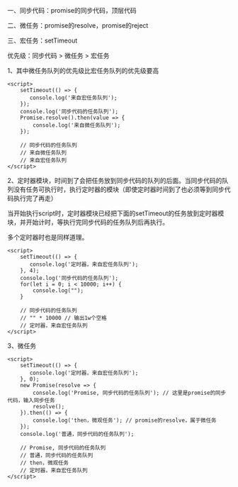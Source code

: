 

一、同步代码：promise的同步代码，顶层代码

二、微任务：promise的resolve，promise的reject

三、宏任务：setTimeout

优先级：同步代码 > 微任务 > 宏任务

1、其中微任务队列的优先级比宏任务队列的优先级要高

```
<script>
    setTimeout(() => {
       console.log('来自宏任务队列');
    });
    console.log('同步代码的任务队列');
    Promise.resolve().then(value => {
        console.log('来自微任务队列');
    });
    
    // 同步代码的任务队列
    // 来自微任务队列
    // 来自宏任务队列
</script>
```

2、定时器模块，时间到了会把任务放到同步代码的队列的后面。当同步代码的队列没有任务可执行时，执行定时器的模块（即使定时器时间到了也必须等到同步代码执行完了再走）

当开始执行script时，定时器模块已经把下面的setTimeout的任务放到定时器模块，并开始计时，等执行完同步代码的任务队列后再执行。

多个定时器时也是同样道理。

```
<script>
    setTimeout(() => {
       console.log('定时器，来自宏任务队列');
    }, 4);
    console.log('同步代码的任务队列');
    for(let i = 0; i < 10000; i++) {
		console.log("");
	}
    
    // 同步代码的任务队列
    // "" * 10000 // 输出1w个空格
    // 定时器，来自宏任务队列
</script>
```

3、微任务 

```
<script>
    setTimeout(() => {
       console.log('定时器，来自宏任务队列');
    }, 0);
  	new Promise(resolve => {
  		console.log('Promise, 同步代码的任务队列'); // 这里是promise的同步代码，输入同步任务
  		resolve();
  	}).then(() => {
  		console.log('then，微观任务'); // promise的resolve，属于微任务
    });
	console.log('普通，同步代码的任务队列');
    
    // Promise, 同步代码的任务队列
    // 普通，同步代码的任务队列
    // then，微观任务
    // 定时器，来自宏任务队列
</script>
```

